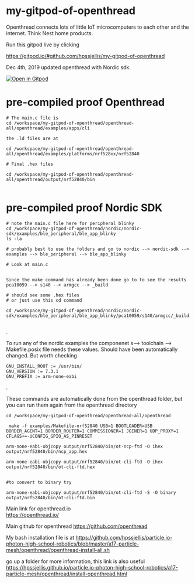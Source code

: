 # my-gitpod-of-openthread

Openthread connects lots of little IoT microcomputers to each other and the internet. Think Nest home products.


Run this gitpod live by clicking


https://gitpod.io/#github.com/hpssjellis/my-gitpod-of-openthread


Dec 4th, 2019 updated openthread with Nordic sdk.


[![Open in Gitpod](https://gitpod.io/button/open-in-gitpod.svg)](https://gitpod.io#snapshot/e709c382-8574-4775-876c-002bfeecc374)


# pre-compiled proof Openthread

```
# The main.c file is
cd /workspace/my-gitpod-of-openthread/openthread-all/openthread/examples/apps/cli

the .ld files are at 

cd /workspace/my-gitpod-of-openthread/openthread-all/openthread/examples/platforms/nrf528xx/nrf52840

# Final .hex files

cd /workspace/my-gitpod-of-openthread/openthread-all/openthread/output/nrf52840/bin


```



# pre-compiled proof Nordic SDK


```
# note the main.c file here for peripheral blinky
cd /workspace/my-gitpod-of-openthread/nordic/nordic-sdk/examples/ble_peripheral/ble_app_blinky
ls -la

# probably best to use the folders and go to nordic --> nordic-sdk --> examples --> ble_peripheral --> ble_app_blinky

# Look at main.c


Since the make command has already been done go to to see the results
pca10059 --> s140 --> armgcc --> _build

# should see some .hex files
# or just use this cd command

cd /workspace/my-gitpod-of-openthread/nordic/nordic-sdk/examples/ble_peripheral/ble_app_blinky/pca10059/s140/armgcc/_build


```
.

To run any of the nordic examples the componenet s--> toolchain --> Makefile.posix file needs these values. Should have been automatically changed. But worth checking

```
GNU_INSTALL_ROOT := /usr/bin/
GNU_VERSION := 7.3.1
GNU_PREFIX := arm-none-eabi

```
.



These commands are automatically done from the openthread folder, but you can run them again from the openthread directory

```
cd /workspace/my-gitpod-of-openthread/openthread-all/openthread

 make -f examples/Makefile-nrf52840 USB=1 BOOTLOADER=USB BORDER_AGENT=1 BORDER_ROUTER=1 COMMISSIONER=1 JOINER=1 UDP_PROXY=1 CFLAGS+=-UCONFIG_GPIO_AS_PINRESET 
 
arm-none-eabi-objcopy output/nrf52840/bin/ot-ncp-ftd -O ihex output/nrf52840/bin/ncp_app.hex

arm-none-eabi-objcopy output/nrf52840/bin/ot-cli-ftd -O ihex output/nrf52840/bin/ot-cli-ftd.hex


#to convert to binary try

arm-none-eabi-objcopy output/nrf52840/bin/ot-cli-ftd -S -O binary output/nrf52840/bin/ot-cli-ftd.bin 

```


Main link for openthread.io   
https://openthread.io/

Main github for openthread 
https://github.com/openthread



My bash installation file is at https://github.com/hpssjellis/particle.io-photon-high-school-robotics/blob/master/a17-particle-mesh/openthread/openthread-install-all.sh

go up a folder for more information, this link is also useful https://hpssjellis.github.io/particle.io-photon-high-school-robotics/a17-particle-mesh/openthread/install-openthread.html
